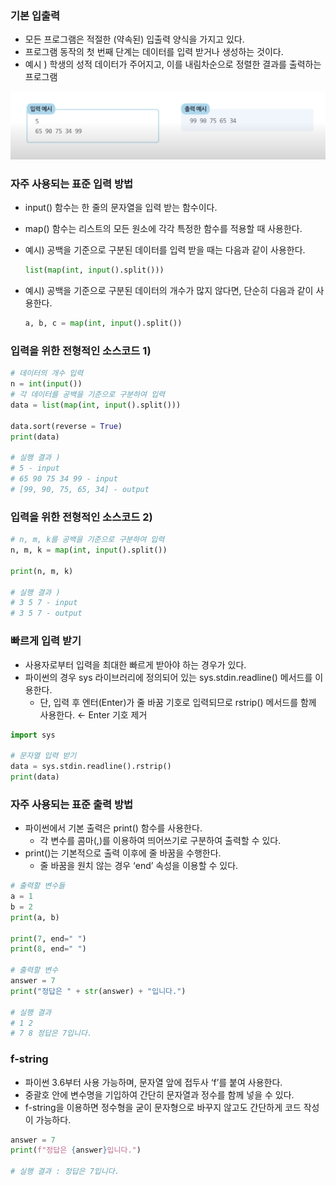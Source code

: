 ### 기본 입출력

- 모든 프로그램은 적절한 (약속된) 입출력 양식을 가지고 있다.
- 프로그램 동작의 첫 번째 단계는 데이터를 입력 받거나 생성하는 것이다.
- 예시 ) 학생의 성적 데이터가 주어지고, 이를 내림차순으로 정렬한 결과를 출력하는 프로그램

![input_output](/assets/images/posts/2023-01-10-Python-default-input-output/input_output.png)

### 자주 사용되는 표준 입력 방법

- input() 함수는 한 줄의 문자열을 입력 받는 함수이다.
- map() 함수는 리스트의 모든 원소에 각각 특정한 함수를 적용할 때 사용한다.
- 예시) 공백을 기준으로 구분된 데이터를 입력 받을 때는 다음과 같이 사용한다.

    ```python
    list(map(int, input().split()))
    ```

- 예시) 공백을 기준으로 구분된 데이터의 개수가 많지 않다면, 단순히 다음과 같이 사용한다.

    ```python
    a, b, c = map(int, input().split())
    ```


### 입력을 위한 전형적인 소스코드 1)

```python
# 데이터의 개수 입력
n = int(input())
# 각 데이터를 공백을 기준으로 구분하여 입력
data = list(map(int, input().split()))

data.sort(reverse = True)
print(data)

# 실행 결과 )
# 5 - input
# 65 90 75 34 99 - input
# [99, 90, 75, 65, 34] - output

```

### 입력을 위한 전형적인 소스코드 2)

```python
# n, m, k를 공백을 기준으로 구분하여 입력
n, m, k = map(int, input().split())

print(n, m, k)

# 실행 결과 )
# 3 5 7 - input
# 3 5 7 - output
```

### 빠르게 입력 받기

- 사용자로부터 입력을 최대한 빠르게 받아야 하는 경우가 있다.
- 파이썬의 경우 sys 라이브러리에 정의되어 있는 sys.stdin.readline() 메서드를 이용한다.
  - 단, 입력 후 엔터(Enter)가 줄 바꿈 기호로 입력되므로 rstrip() 메서드를 함께 사용한다. ← Enter 기호 제거

```python
import sys

# 문자열 입력 받기
data = sys.stdin.readline().rstrip()
print(data)
```

### 자주 사용되는 표준 출력 방법

- 파이썬에서 기본 출력은 print() 함수를 사용한다.
  - 각 변수를 콤마(,)를 이용하여 띄어쓰기로 구분하여 출력할 수 있다.
- print()는 기본적으로 출력 이후에 줄 바꿈을 수행한다.
  - 줄 바꿈을 원치 않는 경우 ‘end’ 속성을 이용할 수 있다.

```python
# 출력할 변수들
a = 1
b = 2
print(a, b)

print(7, end=" ")
print(8, end=" ")

# 출력할 변수
answer = 7
print("정답은 " + str(answer) + "입니다.")

# 실행 결과
# 1 2
# 7 8 정답은 7입니다.
```

### f-string

- 파이썬 3.6부터 사용 가능하며, 문자열 앞에 접두사 ‘f’를 붙여 사용한다.
- 중괄호 안에 변수명을 기입하여 간단히 문자열과 정수를 함께 넣을 수 있다.
- f-string을 이용하면 정수형을 굳이 문자형으로 바꾸지 않고도 간단하게 코드 작성이 가능하다.

```python
answer = 7
print(f"정답은 {answer}입니다.")

# 실행 결과 : 정답은 7입니다.
```